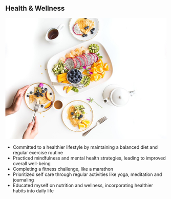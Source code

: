 ## Health & Wellness

![ThoroughlyReviewed = Healthy Meal](image.png)

- Committed to a healthier lifestyle by maintaining a balanced diet and regular exercise routine
- Practiced mindfulness and mental health strategies, leading to improved overall well-being
- Completing a fitness challenge, like a marathon
- Prioritized self care through regular activities like yoga, meditation and journaling
- Educated myself on nutrition and wellness, incorporating healthier habits into daily life

